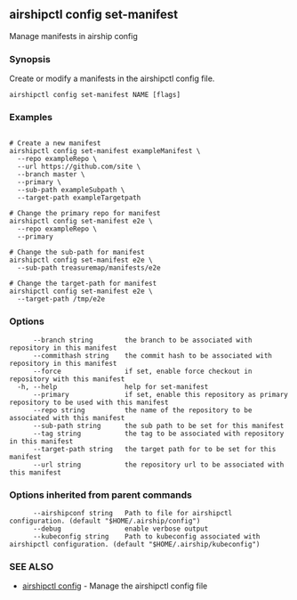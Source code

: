 ## airshipctl config set-manifest

Manage manifests in airship config

### Synopsis

Create or modify a manifests in the airshipctl config file.


```
airshipctl config set-manifest NAME [flags]
```

### Examples

```

# Create a new manifest
airshipctl config set-manifest exampleManifest \
  --repo exampleRepo \
  --url https://github.com/site \
  --branch master \
  --primary \
  --sub-path exampleSubpath \
  --target-path exampleTargetpath

# Change the primary repo for manifest
airshipctl config set-manifest e2e \
  --repo exampleRepo \
  --primary

# Change the sub-path for manifest
airshipctl config set-manifest e2e \
  --sub-path treasuremap/manifests/e2e

# Change the target-path for manifest
airshipctl config set-manifest e2e \
  --target-path /tmp/e2e

```

### Options

```
      --branch string        the branch to be associated with repository in this manifest
      --commithash string    the commit hash to be associated with repository in this manifest
      --force                if set, enable force checkout in repository with this manifest
  -h, --help                 help for set-manifest
      --primary              if set, enable this repository as primary repository to be used with this manifest
      --repo string          the name of the repository to be associated with this manifest
      --sub-path string      the sub path to be set for this manifest
      --tag string           the tag to be associated with repository in this manifest
      --target-path string   the target path for to be set for this manifest
      --url string           the repository url to be associated with this manifest
```

### Options inherited from parent commands

```
      --airshipconf string   Path to file for airshipctl configuration. (default "$HOME/.airship/config")
      --debug                enable verbose output
      --kubeconfig string    Path to kubeconfig associated with airshipctl configuration. (default "$HOME/.airship/kubeconfig")
```

### SEE ALSO

* [airshipctl config](airshipctl_config.md)	 - Manage the airshipctl config file

